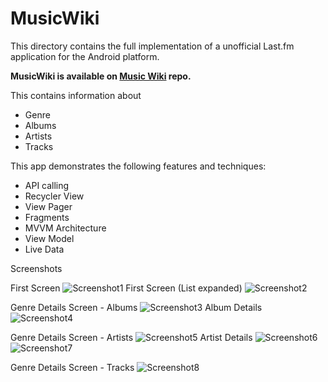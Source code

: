 # MusicWiki

This directory contains the full implementation of a unofficial Last.fm application for
the Android platform.

__MusicWiki is available on [Music Wiki](https://github.com/vansh-tandon/MusicWiki.git)
repo.__

This contains information about
* Genre
* Albums
* Artists
* Tracks

This app demonstrates the following features and techniques:
* API calling
* Recycler View
* View Pager
* Fragments
* MVVM Architecture
* View Model
* Live Data

Screenshots

First Screen
![Screenshot1](screenshots/First.png)
First Screen (List expanded)
![Screenshot2](screenshots/Second.png)

Genre Details Screen - Albums
![Screenshot3](screenshots/Third.png)
Album Details
![Screenshot4](screenshots/Fourth.jpg)

Genre Details Screen - Artists
![Screenshot5](screenshots/fifth.png)
Artist Details
![Screenshot6](screenshots/sixth.png)
![Screenshot7](screenshots/seventh.png)

Genre Details Screen - Tracks
![Screenshot8](screenshots/eigth.png)








 
 
